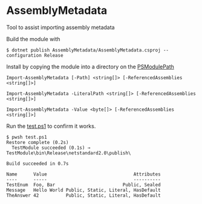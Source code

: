 # AssemblyMetadata

Tool to assist importing assembly metadata

Build the module with

```
$ dotnet publish AssemblyMetadata/AssemblyMetadata.csproj --configuration Release
```

Install by copying the module into a directory on the [PSModulePath](https://learn.microsoft.com/en-us/powershell/module/microsoft.powershell.core/about/about_psmodulepath)

```
Import-AssemblyMetadata [-Path] <string[]> [-ReferencedAssemblies <string[]>]

Import-AssemblyMetadata -LiteralPath <string[]> [-ReferencedAssemblies <string[]>]

Import-AssemblyMetadata -Value <byte[]> [-ReferencedAssemblies <string[]>]
```

Run the [test.ps1](test.ps1) to confirm it works.

```
$ pwsh test.ps1
Restore complete (0.2s)
  TestModule succeeded (0.1s) → TestModule\bin\Release\netstandard2.0\publish\

Build succeeded in 0.7s

Name      Value                                Attributes
----      -----                                ----------
TestEnum  Foo, Bar                         Public, Sealed
Message   Hello World Public, Static, Literal, HasDefault
TheAnswer 42          Public, Static, Literal, HasDefault
```
